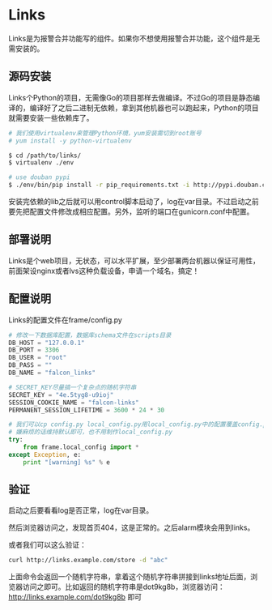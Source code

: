 # Links

Links是为报警合并功能写的组件。如果你不想使用报警合并功能，这个组件是无需安装的。

## 源码安装

Links个Python的项目，无需像Go的项目那样去做编译。不过Go的项目是静态编译的，编译好了之后二进制无依赖，拿到其他机器也可以跑起来，Python的项目就需要安装一些依赖库了。

```bash
# 我们使用virtualenv来管理Python环境，yum安装需切到root账号
# yum install -y python-virtualenv

$ cd /path/to/links/
$ virtualenv ./env

# use douban pypi
$ ./env/bin/pip install -r pip_requirements.txt -i http://pypi.douban.com/simple
```

安装完依赖的lib之后就可以用control脚本启动了，log在var目录。不过启动之前要先把配置文件修改成相应配置。另外，监听的端口在gunicorn.conf中配置。


## 部署说明

Links是个web项目，无状态，可以水平扩展，至少部署两台机器以保证可用性，前面架设nginx或者lvs这种负载设备，申请一个域名，搞定！

## 配置说明

Links的配置文件在frame/config.py

```python
# 修改一下数据库配置，数据库schema文件在scripts目录
DB_HOST = "127.0.0.1"
DB_PORT = 3306
DB_USER = "root"
DB_PASS = ""
DB_NAME = "falcon_links"

# SECRET_KEY尽量搞一个复杂点的随机字符串
SECRET_KEY = "4e.5tyg8-u9ioj"
SESSION_COOKIE_NAME = "falcon-links"
PERMANENT_SESSION_LIFETIME = 3600 * 24 * 30

# 我们可以cp config.py local_config.py用local_config.py中的配置覆盖config.py中的配置
# 嫌麻烦的话维持默认即可，也不用制作local_config.py
try:
    from frame.local_config import *
except Exception, e:
    print "[warning] %s" % e
```

## 验证

启动之后要看看log是否正常，log在var目录。

然后浏览器访问之，发现首页404，这是正常的。之后alarm模块会用到links。

或者我们可以这么验证：

```bash
curl http://links.example.com/store -d "abc"
```

上面命令会返回一个随机字符串，拿着这个随机字符串拼接到links地址后面，浏览器访问之即可。比如返回的随机字符串是dot9kg8b，浏览器访问：http://links.example.com/dot9kg8b 即可

